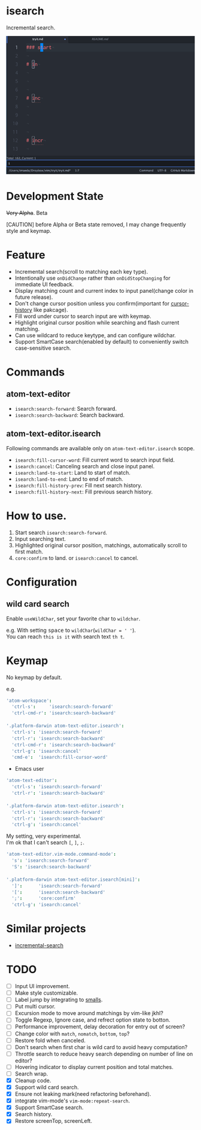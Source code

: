 # isearch

Incremental search.

![gif](https://raw.githubusercontent.com/t9md/t9md/f7f57e9b165c36d4fc3bd6bc3dd10614264f189f/img/atom-isearch.gif)

# Development State
~~Very Alpha~~. Beta

[CAUTION] before Alpha or Beta state removed,
I may change frequently style and keymap.

# Feature

* Incremental search(scroll to matching each key type).
* Intentionally use `onDidChange` rather than `onDidStopChanging` for immediate UI feedback.
* Display matching count and current index to input panel(change color in future release).
* Don't change cursor position unless you confirm(important for [cursor-history](https://atom.io/packages/cursor-history) like pakcage).
* Fill word under cursor to search input are with keymap.
* Highlight original cursor position while searching and flash current matching.
* Can use wildcard to reduce keytype, and can configure wildchar.
* Support SmartCase search(enabled by default) to conveniently switch case-sensitive search.

# Commands

## atom-text-editor
* `isearch:search-forward`: Search forward.
* `isearch:search-backward`: Search backward.

## atom-text-editor.isearch

Following commands are available only on `atom-text-editor.isearch` scope.

* `isearch:fill-cursor-word`: Fill current word to search input field.
* `isearch:cancel`: Canceling search and close input panel.
* `isearch:land-to-start`: Land to start of match.
* `isearch:land-to-end`: Land to end of match.
* `isearch:fill-history-prev`: Fill next search history.
* `isearch:fill-history-next`: Fill previous search history.

# How to use.

1. Start search `isearch:search-forward`.
2. Input searching text.
3. Highlighted original cursor position, matchings, automatically scroll to first match.
4. `core:confirm` to land. or `isearch:cancel` to cancel.

# Configuration

## wild card search
Enable `useWildChar`, set your favorite char to `wildchar`.

e.g.
With setting <kbd>space</kbd> to `wildChar`(`wildChar = ' '`).  
You can reach `this is it` with search text `th t`.  

# Keymap

No keymap by default.

e.g.

```coffeescript
'atom-workspace':
  'ctrl-s':     'isearch:search-forward'
  'ctrl-cmd-r': 'isearch:search-backward'

'.platform-darwin atom-text-editor.isearch':
  'ctrl-s': 'isearch:search-forward'
  'ctrl-r': 'isearch:search-backward'
  'ctrl-cmd-r': 'isearch:search-backward'
  'ctrl-g': 'isearch:cancel'
  'cmd-e':  'isearch:fill-cursor-word'
```

* Emacs user

```coffeescript
'atom-text-editor':
  'ctrl-s': 'isearch:search-forward'
  'ctrl-r': 'isearch:search-backward'

'.platform-darwin atom-text-editor.isearch':
  'ctrl-s': 'isearch:search-forward'
  'ctrl-r': 'isearch:search-backward'
  'ctrl-g': 'isearch:cancel'
```

My setting, very experimental.  
I'm ok that I can't search `[`, `]`, `;`.

```coffeescript
'atom-text-editor.vim-mode.command-mode':
  's': 'isearch:search-forward'
  'S': 'isearch:search-backward'

'.platform-darwin atom-text-editor.isearch[mini]':
  ']':      'isearch:search-forward'
  '[':      'isearch:search-backward'
  ';':      'core:confirm'
  'ctrl-g': 'isearch:cancel'
```

# Similar projects

* [incremental-search](https://atom.io/packages/incremental-search)

# TODO

* [ ] Input UI improvement.
* [ ] Make style customizable.
* [ ] Label jump by integrating to [smalls](https://atom.io/packages/smalls).
* [ ] Put multi cursor.
* [ ] Excursion mode to move around matchings by vim-like jkhl?
* [ ] Toggle Regexp, Ignore case, and refrect option state to botton.
* [ ] Performance improvement, delay decoration for entry out of screen?
* [ ] Change color with `match`, `nomatch`, `bottom`, `top`?
* [ ] Restore fold when canceled.
* [ ] Don't search when first char is wild card to avoid heavy computation?
* [ ] Throttle search to reduce heavy search depending on number of line on editor?
* [ ] Hovering indicator to display current position and total matches.
* [ ] Search wrap.
* [x] Cleanup code.
* [x] Support wild card search.
* [x] Ensure not leaking mark(need refactoring beforehand).
* [x] integrate vim-mode's `vim-mode:repeat-search`.
* [x] Support SmartCase search.
* [x] Search history.
* [x] Restore screenTop, screenLeft.

